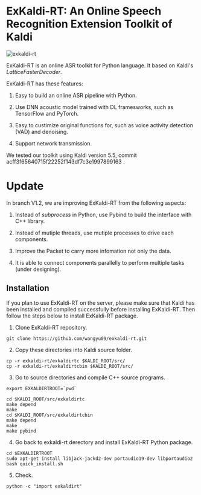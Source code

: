 # ExKaldi-RT: An Online Speech Recognition Extension Toolkit of Kaldi 
![exkaldi-rt](https://github.com/wangyu09/exkaldi-rt/workflows/exkaldi-rt/badge.svg)

ExKaldi-RT is an online ASR toolkit for Python language.
It based on Kaldi's _LatticeFasterDecoder_.

ExKaldi-RT has these features:

1. Easy to build an online ASR pipeline with Python.

2. Use DNN acoustic model trained with DL framesworks, such as TensorFlow and PyTorch.

3. Easy to custimize original functions for, such as voice activity detection (VAD) and denoising. 

4. Support network transmission.

We tested our toolkit using Kaldi version 5.5, commit acff3f65640715f22252f143df7c3e1997899163 .

# Update

In branch V1.2, we are improving ExKaldi-RT from the following aspects:

1. Instead of _subprocess_ in Python, use Pybind to build the interface with C++ library.

2. Instead of mutiple threads, use mutiple processes to drive each components.

3. Improve the Packet to carry more infomation not only the data.

4. It is able to connect components parallelly to perform multiple tasks (under designing).

## Installation

If you plan to use ExKaldi-RT on the server, 
please make sure that Kaldi has been installed and compiled successfully before installing ExKaldi-RT.
Then follow the steps below to install ExKaldi-RT package.

1. Clone ExKaldi-RT repository.
```shell
git clone https://github.com/wangyu09/exkaldi-rt.git
``` 

2. Copy these directories into Kaldi source folder.
```shell
cp -r exkaldi-rt/exkaldirtc $KALDI_ROOT/src/
cp -r exkaldi-rt/exkaldirtcbin $KALDI_ROOT/src/
```

3. Go to source directories and compile C++ source programs.
```shell
export EXKALDIRTROOT=`pwd`

cd $KALDI_ROOT/src/exkaldirtc
make depend
make
cd $KALDI_ROOT/src/exkaldirtcbin
make depend
make
make pybind
```

4. Go back to exkaldi-rt derectory and install ExKaldi-RT Python package.
```shell
cd $EXKALDIRTROOT
sudo apt-get install libjack-jackd2-dev portaudio19-dev libportaudio2
bash quick_install.sh
```

5. Check.
```shell
python -c "import exkaldirt"
```
